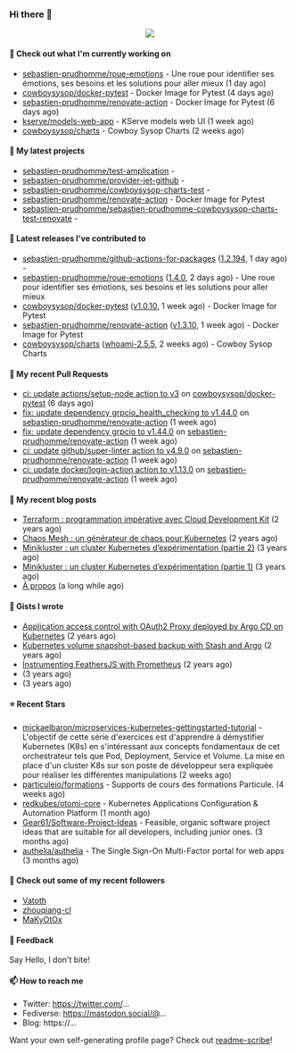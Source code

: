 ### Hi there 👋

<p align="center"><img src="https://github-readme-stats.vercel.app/api?username=sebastien-prudhomme&show_icons=true&locale=en"/></p>

#### 👷 Check out what I'm currently working on

- [sebastien-prudhomme/roue-emotions](https://github.com/sebastien-prudhomme/roue-emotions) - Une roue pour identifier ses émotions, ses besoins et les solutions pour aller mieux (1 day ago)
- [cowboysysop/docker-pytest](https://github.com/cowboysysop/docker-pytest) - Docker Image for Pytest (4 days ago)
- [sebastien-prudhomme/renovate-action](https://github.com/sebastien-prudhomme/renovate-action) - Docker Image for Pytest (6 days ago)
- [kserve/models-web-app](https://github.com/kserve/models-web-app) - KServe models web UI (1 week ago)
- [cowboysysop/charts](https://github.com/cowboysysop/charts) - Cowboy Sysop Charts (2 weeks ago)

#### 🌱 My latest projects

- [sebastien-prudhomme/test-amplication](https://github.com/sebastien-prudhomme/test-amplication) - 
- [sebastien-prudhomme/provider-jet-github](https://github.com/sebastien-prudhomme/provider-jet-github) - 
- [sebastien-prudhomme/cowboysysop-charts-test](https://github.com/sebastien-prudhomme/cowboysysop-charts-test) - 
- [sebastien-prudhomme/renovate-action](https://github.com/sebastien-prudhomme/renovate-action) - Docker Image for Pytest
- [sebastien-prudhomme/sebastien-prudhomme-cowboysysop-charts-test-renovate](https://github.com/sebastien-prudhomme/sebastien-prudhomme-cowboysysop-charts-test-renovate) - 

#### 🔭 Latest releases I've contributed to

- [sebastien-prudhomme/github-actions-for-packages](https://github.com/sebastien-prudhomme/github-actions-for-packages) ([1.2.194](https://github.com/sebastien-prudhomme/github-actions-for-packages/releases/tag/1.2.194), 1 day ago) - 
- [sebastien-prudhomme/roue-emotions](https://github.com/sebastien-prudhomme/roue-emotions) ([1.4.0](https://github.com/sebastien-prudhomme/roue-emotions/releases/tag/1.4.0), 2 days ago) - Une roue pour identifier ses émotions, ses besoins et les solutions pour aller mieux
- [cowboysysop/docker-pytest](https://github.com/cowboysysop/docker-pytest) ([v1.0.10](https://github.com/cowboysysop/docker-pytest/releases/tag/v1.0.10), 1 week ago) - Docker Image for Pytest
- [sebastien-prudhomme/renovate-action](https://github.com/sebastien-prudhomme/renovate-action) ([v1.3.10](https://github.com/sebastien-prudhomme/renovate-action/releases/tag/v1.3.10), 1 week ago) - Docker Image for Pytest
- [cowboysysop/charts](https://github.com/cowboysysop/charts) ([whoami-2.5.5](https://github.com/cowboysysop/charts/releases/tag/whoami-2.5.5), 2 weeks ago) - Cowboy Sysop Charts

#### 🔨 My recent Pull Requests

- [ci: update actions/setup-node action to v3](https://github.com/cowboysysop/docker-pytest/pull/49) on [cowboysysop/docker-pytest](https://github.com/cowboysysop/docker-pytest) (6 days ago)
- [fix: update dependency grpcio_health_checking to v1.44.0](https://github.com/sebastien-prudhomme/renovate-action/pull/93) on [sebastien-prudhomme/renovate-action](https://github.com/sebastien-prudhomme/renovate-action) (1 week ago)
- [fix: update dependency grpcio to v1.44.0](https://github.com/sebastien-prudhomme/renovate-action/pull/92) on [sebastien-prudhomme/renovate-action](https://github.com/sebastien-prudhomme/renovate-action) (1 week ago)
- [ci: update github/super-linter action to v4.9.0](https://github.com/sebastien-prudhomme/renovate-action/pull/91) on [sebastien-prudhomme/renovate-action](https://github.com/sebastien-prudhomme/renovate-action) (1 week ago)
- [ci: update docker/login-action action to v1.13.0](https://github.com/sebastien-prudhomme/renovate-action/pull/90) on [sebastien-prudhomme/renovate-action](https://github.com/sebastien-prudhomme/renovate-action) (1 week ago)

#### 📜 My recent blog posts

- [Terraform : programmation impérative avec Cloud Development Kit](https://www.cowboysysop.com/post/terraform-programmation-imperative-avec-cloud-development-kit/) (2 years ago)
- [Chaos Mesh : un générateur de chaos pour Kubernetes](https://www.cowboysysop.com/post/chaos-mesh-un-generateur-de-chaos-pour-kubernetes/) (2 years ago)
- [Minikluster : un cluster Kubernetes d’expérimentation (partie 2)](https://www.cowboysysop.com/post/minikluster-un-cluster-kubernetes-d-experimentation-partie-2/) (3 years ago)
- [Minikluster : un cluster Kubernetes d’expérimentation (partie 1)](https://www.cowboysysop.com/post/minikluster-un-cluster-kubernetes-d-experimentation-partie-1/) (3 years ago)
- [À propos](https://www.cowboysysop.com/page/a-propos/) (a long while ago)

#### 📓 Gists I wrote

- [Application access control with OAuth2 Proxy deployed by Argo CD on Kubernetes](https://gist.github.com/c90af146c465305087d5f5a55990ca71) (2 years ago)
- [Kubernetes volume snapshot-based backup with Stash and Argo](https://gist.github.com/c53e870dc6b4987fefa4c36ea9f1187c) (2 years ago)
- [Instrumenting FeathersJS with Prometheus](https://gist.github.com/93ab307c8c03a9c5fdb1ff728f413855) (2 years ago)
- [](https://gist.github.com/9827398f4f792569e56351ac56e80b80) (3 years ago)
- [](https://gist.github.com/064f0ea019c9ff37b71ebc023c0a0c6b) (3 years ago)

#### ⭐ Recent Stars

- [mickaelbaron/microservices-kubernetes-gettingstarted-tutorial](https://github.com/mickaelbaron/microservices-kubernetes-gettingstarted-tutorial) - L&#39;objectif de cette série d&#39;exercices est d&#39;apprendre à démystifier Kubernetes (K8s) en s&#39;intéressant aux concepts fondamentaux de cet orchestrateur tels que Pod, Deployment, Service et Volume. La mise en place d&#39;un cluster K8s sur son poste de développeur sera expliquée pour réaliser les différentes manipulations (2 weeks ago)
- [particuleio/formations](https://github.com/particuleio/formations) - Supports de cours des formations Particule. (4 weeks ago)
- [redkubes/otomi-core](https://github.com/redkubes/otomi-core) - Kubernetes Applications Configuration &amp; Automation Platform (1 month ago)
- [Gear61/Software-Project-Ideas](https://github.com/Gear61/Software-Project-Ideas) - Feasible, organic software project ideas that are suitable for all developers, including junior ones. (3 months ago)
- [authelia/authelia](https://github.com/authelia/authelia) - The Single Sign-On Multi-Factor portal for web apps (3 months ago)

#### 👯 Check out some of my recent followers

- [Vatoth](https://github.com/Vatoth)
- [zhouqiang-cl](https://github.com/zhouqiang-cl)
- [MaKyOtOx](https://github.com/MaKyOtOx)

#### 💬 Feedback

Say Hello, I don't bite!

#### 📫 How to reach me

- Twitter: https://twitter.com/...
- Fediverse: https://mastodon.social/@...
- Blog: https://...

Want your own self-generating profile page? Check out [readme-scribe](https://github.com/muesli/readme-scribe)!
